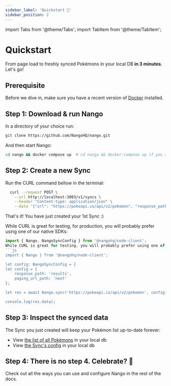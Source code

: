 ```yaml
---
sidebar_label: 'Quickstart 🚀'
sidebar_position: 2
---
```


import Tabs from '@theme/Tabs';
import TabItem from '@theme/TabItem';

# Quickstart

From page load to freshly synced Pokémons in your local DB **in 3 minutes**. Let's go!

## Prerequisite

Before we dive in, make sure you have a recent version of [Docker](https://www.docker.com/products/docker-desktop/) installed.

## Step 1: Download & run Nango

In a directory of your choice run:

```bash
git clone https://github.com/NangoHQ/nango.git
```

And then start Nango:
```bash
cd nango && docker compose up  # cd nango && docker-compose up if you are on an older version of docker
```

## Step 2: Create a new Sync

Run the CURL command bellow in the terminal:

```bash
  curl --request POST \
    --url http://localhost:3003/v1/syncs \
    --header "Content-type: application/json" \
    --data '{"url": "https://pokeapi.co/api/v2/pokemon", "response_path": "results", "paging_url_path":"next"}'
```

That's it! You have just created your 1st Sync :)

While CURL is great for testing, for production, you will probably prefer using one of our native SDKs: 

<Tabs groupId="programming-language">

  <TabItem value="node" label="Node SDK">

```js
import { Nango, NangoSyncConfig } from '@nangohq/node-client';
While CURL is great for testing, you will probably prefer using one of our native SDKs in your code, e.g. for Node: 
```js
import { Nango } from '@nangohq/node-client';

let config: NangoSyncConfig = {
let config = {
    response_path: 'results',
    paging_url_path: 'next'
};

let res = await Nango.sync('https://pokeapi.co/api/v2/pokemon', config);

console.log(res.data);
```
  </TabItem>
</Tabs>


## Step 3: Inspect the synced data

The Sync you just created will keep your Pokémon list up-to-date forever:
- View [the list of all Pokémons](http://localhost:8080/?pgsql=nango-db&username=nango&db=nango&ns=public&select=_nango_raw) in your local db
- View [the Sync's config](http://localhost:8080/?pgsql=nango-db&username=nango&db=nango&ns=public&select=_nango_syncs) in your local db


## Step 4: There is no step 4. Celebrate? 🎉

Check out all the ways you can use and configure Nango in the rest of the docs.

